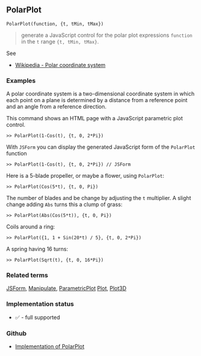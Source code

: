 ## PolarPlot

```
PolarPlot(function, {t, tMin, tMax})  
```

> generate a JavaScript control for the polar plot expressions `function` in the `t` range `{t, tMin, tMax}`.

See
* [Wikipedia - Polar coordinate system](https://en.wikipedia.org/wiki/Polar_coordinate_system)

### Examples

A polar coordinate system is a two-dimensional coordinate system in which each point on a plane is determined by a distance from a reference point and an angle from a reference direction.

    
This command shows an HTML page with a JavaScript parametric plot control.
 
```
>> PolarPlot(1-Cos(t), {t, 0, 2*Pi})
```

With `JSForm` you can display the generated JavaScript form of the `PolarPlot` function

```
>> PolarPlot(1-Cos(t), {t, 0, 2*Pi}) // JSForm
```

Here is a 5-blade propeller, or maybe a flower, using `PolarPlot`:

```
>> PolarPlot(Cos(5*t), {t, 0, Pi})
```
 
The number of blades and be change by adjusting the `t` multiplier. A slight change adding `Abs` turns this a clump of grass:

```
>> PolarPlot(Abs(Cos(5*t)), {t, 0, Pi})
```

Coils around a ring:

```
>> PolarPlot({1, 1 + Sin(20*t) / 5}, {t, 0, 2*Pi})
```

A spring having 16 turns:

```
>> PolarPlot(Sqrt(t), {t, 0, 16*Pi})
```


### Related terms 
[JSForm](JSForm.md), [Manipulate](Manipulate.md), [ParametricPlot](ParametricPlot.md) [Plot](Plot.md), [Plot3D](Plot3D.md)

### Implementation status

* &#x2705; - full supported

### Github

* [Implementation of PolarPlot](https://github.com/axkr/symja_android_library/blob/master/symja_android_library/matheclipse-core/src/main/java/org/matheclipse/core/reflection/system/PolarPlot.java#L14) 
